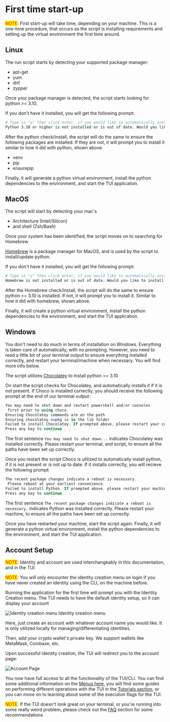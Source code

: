 # First time start-up

<mark style="color:red;">NOTE</mark>: First start-up will take time, depending on your machine. This is a one-time procedure, that occurs as the script is installing requirements and setting up the virtual environment the first time around.

## Linux

The run script starts by detecting your supported package manager:

* apt-get
* yum
* dnf
* zypper&#x20;

Once your package manager is detected, the script starts looking for python >= 3.10.

If you don't have it installed, you will get the following prompt:

```bash
# Type in "y" then click enter, if you would like to automatically install python 3.11
Python 3.10 or higher is not installed or is out of date. Would you like to install it now? (y/n):
```

After the python check/install, the script will do the same to ensure the following packages are installed. If they are not, it will prompt you to install it similar to how it did with python, shown above.&#x20;

* venv
* pip
* ensurepip

Finally, it will generate a python virtual environment, install the python dependencies to the environment, and start the TUI application.&#x20;

## MacOS

The script will start by detecting your mac's

* Architecture (Intel/Silicon)
* and shell (Zsh/Bash)

Once your system has been identified,  the script moves on to searching for Homebrew

[Homebrew](https://brew.sh/) is a package manager for MacOS, and is used by the script to install/update python.&#x20;

If you don't have it installed, you will get the following prompt:

```bash
# Type in "y" then click enter, if you would like to automatically install Homebrew
Homebrew is not installed or is out of date. Would you like to install it now? (y/n):
```

After the Homebrew check/install, the script will do the same to ensure python >= 3.10 is installed. If not, it will prompt you to install it. Similar to how it did with homebrew, shown above. &#x20;

Finally, it will create a python virtual environment, install the python dependencies to the environment, and start the TUI application.

## Windows

You don't need to do much in terms of installation on Windows. Everything is taken care of automatically, with no prompting. However, you need to read a little bit of your terminal output to ensure everything installed correctly, and restart your terminal/machine when necessary. You will find more info below.&#x20;

The script utilizes [Chocolatey](https://chocolatey.org/) to install python >= 3.10

On start the script checks for Chocolatey, and automatically installs it if it is not present. If Choco is installed correctly, you should receive the following prompt at the end of our terminal output:

```powershell
You may need to shut down and restart powershell and/or consoles
 first prior to using choco.
Ensuring Chocolatey commands are on the path
Ensuring chocolatey.nupkg is in the lib folder
Failed to install Chocolatey. If prompted above, please restart your command prompt, then run the script again. Otherwise, please install it manually.
Press any key to continue . . .
```

The first sentence `You may need to shut down...` indicates Chocolatey was installed correctly. Please restart your terminal, and script, to ensure all the paths have been set up correctly.&#x20;

Once you restart the script Choco is utilized to automatically install python, if it is not present or is not up to date. If it installs correctly, you will recieve the following prompt:

```powershell
The recent package changes indicate a reboot is necessary.
 Please reboot at your earliest convenience.
Failed to install Python. If prompted above, please restart your machine, then run the script again. Otherwise, please install it manually.
Press any key to continue . . .
```

The first sentence `The recent package changes indicate a reboot is necessary.` indicates Python was installed correctly. Please restart your machine, to ensure all the paths have been set up correctly.&#x20;

Once you have restarted your machine, start the script again. Finally, it will generate a python virtual environment, install the python dependencies to the environment, and start the TUI application.

## Account Setup

<mark style="color:red;">NOTE</mark>: Identity and account are used interchangeably in this documentation, and in the TUI

<mark style="color:red;">NOTE</mark>: You will only encounter the identity creation menu on login if you have never created an identity using the CLI, on the machine before.&#x20;

Running the application for the first time will prompt you with the Identity Creation menu. The TUI needs to have the default identity setup, so it can display your account&#x20;

![Identity creation menu](/assets/images/products/AIMarketplace/TUI/TUIIdentityCreate.png) Identity creation menu

Here, just create an account with whatever account name you would like. It is only utilized locally for managing/differentiating identities.&#x20;

Then, add your crypto wallet's private key. We support wallets like MetaMask, Coinbase, etc.&#x20;

Upon successful identity creation, the TUI will redirect you to the account page:

![Account Page](/assets/images/products/AIMarketplace/TUI/TUIAccountPage.png)

You now have full access to all the functionality of the TUI/CLI. You can find some additional information on the [Menus here](/docs/products/DecentralizedAIPlatform/TUI/Menus/), you will find some guides on performing different operations with the TUI in the [Tutorials section](/docs/products/DecentralizedAIPlatform/TUI/Tutorials/), or you can move on to learning about some of the execution flags for the TUI.&#x20;

<mark style="color:red;">NOTE</mark>: If the TUI doesn't look great on your terminal, or you're running into some really weird problem, please check out the [FAQ](/docs/products/DecentralizedAIPlatform/TUI/FAQ/the-tui-looks-really-bad-on-my-screen-what-do-i-do/) section for some recommendations&#x20;
